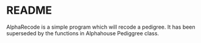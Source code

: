 # README #

AlphaRecode is a simple program which will recode a pedigree. It has been superseded by the functions in Alphahouse Pediggree class.